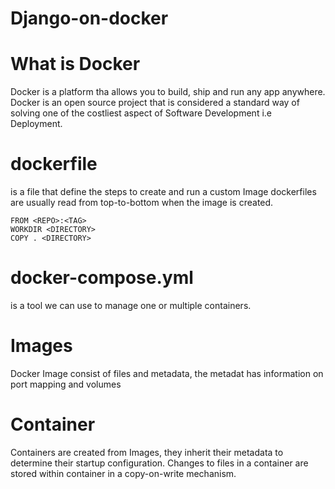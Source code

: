# Django-on-docker

# What is Docker
Docker is a platform tha allows you to build, ship and run  any app anywhere.
Docker is an open source project that is considered a standard way of solving one of the costliest aspect of Software Development i.e Deployment.

# dockerfile
is a file that define the steps to create and run a custom Image 
dockerfiles are usually read from top-to-bottom when the image is created.
```
FROM <REPO>:<TAG>
WORKDIR <DIRECTORY>
COPY . <DIRECTORY>
```

# docker-compose.yml
is a tool we can use to manage one or multiple containers.

# Images
Docker Image consist of files and metadata, the metadat has information on port mapping and volumes

# Container
Containers are created from Images, they inherit their metadata to determine their startup configuration.
Changes to files in a container  are stored  within container in a copy-on-write mechanism.
